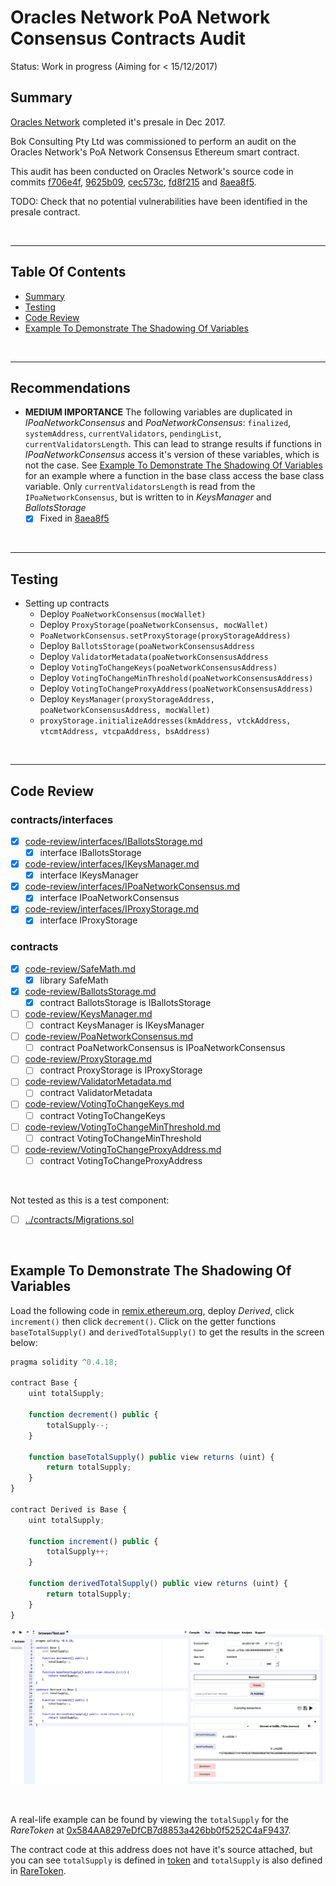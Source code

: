 # Oracles Network PoA Network Consensus Contracts Audit

Status: Work in progress (Aiming for < 15/12/2017)

## Summary

[Oracles Network](https://oracles.org/) completed it's presale in Dec 2017.

Bok Consulting Pty Ltd was commissioned to perform an audit on the Oracles Network's PoA Network Consensus Ethereum smart contract.

This audit has been conducted on Oracles Network's source code in commits
[f706e4f](https://github.com/oraclesorg/poa-network-consensus-contracts/commit/f706e4fa8d846b03c5f935e22696cc373d28afea),
[9625b09](https://github.com/oraclesorg/poa-network-consensus-contracts/commit/9625b09e3f8af8dd4e30fade6b3ca653f5781f49),
[cec573c](https://github.com/oraclesorg/poa-network-consensus-contracts/commit/cec573cf93480355510c299b5d1b0fd39b5578d3),
[fd8f215](https://github.com/oraclesorg/poa-network-consensus-contracts/commit/fd8f2154b02c132e38ea07e95254f31f7511ca0a) and
[8aea8f5](https://github.com/oraclesorg/poa-network-consensus-contracts/commit/8aea8f53327924618241f933c10a1b12e20a7815).

TODO: Check that no potential vulnerabilities have been identified in the presale contract.

<br />

<hr />

## Table Of Contents

* [Summary](#summary)
* [Testing](#testing)
* [Code Review](#code-review)
* [Example To Demonstrate The Shadowing Of Variables](#example-to-demonstrate-the-shadowing-of-variables)

<br />

<hr />

## Recommendations

* **MEDIUM IMPORTANCE** The following variables are duplicated in *IPoaNetworkConsensus* and *PoaNetworkConsensus*:
  `finalized`, `systemAddress`, `currentValidators`, `pendingList`, `currentValidatorsLength`. This can lead to strange
  results if functions in *IPoaNetworkConsensus* access it's version of these variables, which is not the case. See
  [Example To Demonstrate The Shadowing Of Variables](#example-to-demonstrate-the-shadowing-of-variables) for an
  example where a function in the base class access the base class variable. Only `currentValidatorsLength` is read
  from the `IPoaNetworkConsensus`, but is written to in *KeysManager* and *BallotsStorage*
  * [x] Fixed in [8aea8f5](https://github.com/oraclesorg/poa-network-consensus-contracts/commit/8aea8f53327924618241f933c10a1b12e20a7815)

<br />

<hr />

## Testing

* Setting up contracts
  * Deploy `PoaNetworkConsensus(mocWallet)`
  * Deploy `ProxyStorage(poaNetworkConsensus, mocWallet)`
  * `PoaNetworkConsensus.setProxyStorage(proxyStorageAddress)`
  * Deploy `BallotsStorage(poaNetworkConsensusAddress`
  * Deploy `ValidatorMetadata(poaNetworkConsensusAddress`
  * Deploy `VotingToChangeKeys(poaNetworkConsensusAddress)`
  * Deploy `VotingToChangeMinThreshold(poaNetworkConsensusAddress)`
  * Deploy `VotingToChangeProxyAddress(poaNetworkConsensusAddress)`
  * Deploy `KeysManager(proxyStorageAddress, poaNetworkConsensusAddress, mocWallet)`
  * `proxyStorage.initializeAddresses(kmAddress, vtckAddress, vtcmtAddress, vtcpaAddress, bsAddress)`

<br />

<hr />

## Code Review

### contracts/interfaces

* [x] [code-review/interfaces/IBallotsStorage.md](code-review/interfaces/IBallotsStorage.md)
  * [x] interface IBallotsStorage
* [x] [code-review/interfaces/IKeysManager.md](code-review/interfaces/IKeysManager.md)
  * [x] interface IKeysManager
* [x] [code-review/interfaces/IPoaNetworkConsensus.md](code-review/interfaces/IPoaNetworkConsensus.md)
  * [x] interface IPoaNetworkConsensus
* [x] [code-review/interfaces/IProxyStorage.md](code-review/interfaces/IProxyStorage.md)
  * [x] interface IProxyStorage

### contracts

* [x] [code-review/SafeMath.md](code-review/SafeMath.md)
  * [x] library SafeMath
* [x] [code-review/BallotsStorage.md](code-review/BallotsStorage.md)
  * [x] contract BallotsStorage is IBallotsStorage
* [ ] [code-review/KeysManager.md](code-review/KeysManager.md)
  * [ ] contract KeysManager is IKeysManager
* [ ] [code-review/PoaNetworkConsensus.md](code-review/PoaNetworkConsensus.md)
  * [ ] contract PoaNetworkConsensus is IPoaNetworkConsensus
* [ ] [code-review/ProxyStorage.md](code-review/ProxyStorage.md)
  * [ ] contract ProxyStorage is IProxyStorage
* [ ] [code-review/ValidatorMetadata.md](code-review/ValidatorMetadata.md)
  * [ ] contract ValidatorMetadata
* [ ] [code-review/VotingToChangeKeys.md](code-review/VotingToChangeKeys.md)
  * [ ] contract VotingToChangeKeys 
* [ ] [code-review/VotingToChangeMinThreshold.md](code-review/VotingToChangeMinThreshold.md)
  * [ ] contract VotingToChangeMinThreshold 
* [ ] [code-review/VotingToChangeProxyAddress.md](code-review/VotingToChangeProxyAddress.md)
  * [ ] contract VotingToChangeProxyAddress 

<br />

Not tested as this is a test component:

* [ ] [../contracts/Migrations.sol](../contracts/Migrations.sol)

<br />

## Example To Demonstrate The Shadowing Of Variables

Load the following code in [remix.ethereum.org](http://remix.ethereum.org), deploy *Derived*, click `increment()` then
click `decrement()`. Click on the getter functions `baseTotalSupply()` and `derivedTotalSupply()` to get the results
in the screen below:

```javascript
pragma solidity ^0.4.18;

contract Base {
    uint totalSupply;
    
    function decrement() public {
        totalSupply--;
    }
    
    function baseTotalSupply() public view returns (uint) {
        return totalSupply;
    }
}

contract Derived is Base {
    uint totalSupply;
    
    function increment() public {
        totalSupply++;
    }
    
    function derivedTotalSupply() public view returns (uint) {
        return totalSupply;
    }
}
```

![](ShadowExample.png)

<br />

A real-life example can be found by viewing the `totalSupply` for the *RareToken* at
[0x584AA8297eDfCB7d8853a426bb0f5252C4aF9437](https://etherscan.io/token/0x584AA8297eDfCB7d8853a426bb0f5252C4aF9437).

The contract code at this address does not have it's source attached, but you can see `totalSupply` is defined
in [token](https://github.com/bokkypoobah/RAREPeperiumToken/blob/master/contracts/RARE_original.sol#L27) and
`totalSupply` is also defined in
[RareToken](https://github.com/bokkypoobah/RAREPeperiumToken/blob/master/contracts/RARE_original.sol#L99).